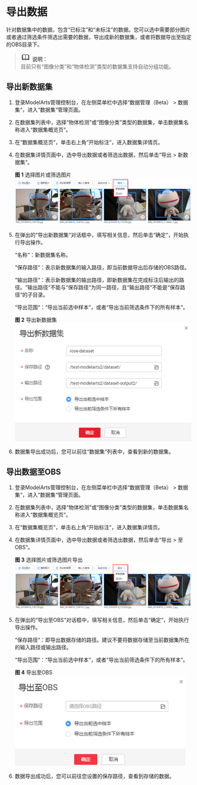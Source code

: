 # 导出数据<a name="modelarts_23_0214"></a>

针对数据集中的数据，包含“已标注”和“未标注”的数据。您可以选中需要部分图片或者通过筛选条件筛选出需要的数据，导出成新的数据集，或者将数据导出至指定的OBS目录下。

>![](public_sys-resources/icon-note.gif) **说明：**   
>目前只有“图像分类”和“物体检测”类型的数据集支持自动分组功能。  

## 导出新数据集<a name="section37603020228"></a>

1.  登录ModelArts管理控制台，在左侧菜单栏中选择“数据管理（Beta） \> 数据集“，进入“数据集“管理页面。
2.  在数据集列表中，选择“物体检测”或“图像分类”类型的数据集，单击数据集名称进入“数据集概览页“。
3.  在“数据集概览页“，单击右上角“开始标注“，进入数据集详情页。
4.  在数据集详情页面中，选中导出数据或者筛选出数据，然后单击“导出 \> 新数据集“。

    **图 1**  选择图片或筛选图片<a name="fig71911520134713"></a>  
    ![](figures/选择图片或筛选图片.png "选择图片或筛选图片")

5.  在弹出的“导出新数据集“对话框中，填写相关信息，然后单击“确定“，开始执行导出操作。

    “名称“：新数据集名称。

    “保存路径“：表示新数据集的输入路径，即当前数据导出后存储的OBS路径。

    “输出路径“：表示新数据集的输出路径，即新数据集在完成标注后输出的路径。“输出路径“不能与“保存路径“为同一路径，且“输出路径“不能是“保存路径“的子目录。

    “导出范围“：“导出当前选中样本“，或者“导出当前筛选条件下的所有样本“。

    **图 2**  导出新数据集<a name="fig15103621191817"></a>  
    ![](figures/导出新数据集.png "导出新数据集")

6.  数据集导出成功后，您可以前往“数据集“列表中，查看到新的数据集。

## 导出数据至OBS<a name="section755623754318"></a>

1.  登录ModelArts管理控制台，在左侧菜单栏中选择“数据管理（Beta） \> 数据集“，进入“数据集“管理页面。
2.  在数据集列表中，选择“物体检测”或“图像分类”类型的数据集，单击数据集名称进入“数据集概览页“。
3.  在“数据集概览页“，单击右上角“开始标注“，进入数据集详情页。
4.  在数据集详情页面中，选中导出数据或者筛选出数据，然后单击“导出 \> 至OBS“。

    **图 3**  选择图片或筛选图片导出<a name="fig12606162914487"></a>  
    ![](figures/选择图片或筛选图片导出.png "选择图片或筛选图片导出")

5.  在弹出的“导出至OBS“对话框中，填写相关信息，然后单击“确定“，开始执行导出操作。

    “保存路径“：即导出数据存储的路径。建议不要将数据存储至当前数据集所在的输入路径或输出路径。

    “导出范围“：“导出当前选中样本“，或者“导出当前筛选条件下的所有样本“。

    **图 4**  导出至OBS<a name="fig18562737194310"></a>  
    ![](figures/导出至OBS.png "导出至OBS")

6.  数据导出成功后，您可以前往您设置的保存路径，查看到存储的数据。

